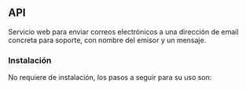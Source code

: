 ## API
Servicio web para enviar correos electrónicos a una dirección de email concreta para soporte, con nombre del emisor y un mensaje.

### Instalación
No requiere de instalación, los pasos a seguir para su uso son:

